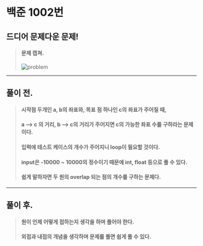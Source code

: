 # 백준 1002번

## 드디어 문제다운 문제!
> #### 문제 캡쳐.
> ![problem](https://user-images.githubusercontent.com/49303504/129039554-9a62c12d-72a4-49e3-80d1-86a9934f4572.png)

___
## 풀이 전.
> #### 시작점 두개인 a, b의 좌표와, 목표 점 하나인 c의 좌표가 주어질 때,
> #### a --> c 의 거리, b --> c의 거리가 주어지면 c의 가능한 좌표 수를 구하라는 문제이다.
> #### 입력에 테스트 케이스의 개수가 주어지니 loop이 필요할 것이다.
> #### input은 -10000 ~ 10000의 정수이기 때문에 int, float 등으로 풀 수 있다.
> #### 쉽게 말하자면 두 원의 overlap 되는 점의 개수를 구하는 문제다.
___
## 풀이 후.
> #### 원이 언제 어떻게 접하는지 생각을 하며 풀어야 한다.
> #### 외접과 내접의 개념을 생각하며 문제를 풀면 쉽게 풀 수 있다.
